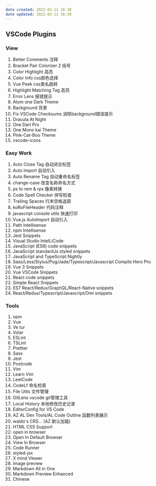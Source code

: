 ```yaml
---
date created: 2022-03-11 16:38
date updated: 2022-03-11 16:39
---
```


## VSCode Plugins

### View

1. Better Comments 注释
2. Bracket Pair Colorizer 2 括号
3. Color Highlight 高亮
4. Color Info css颜色选择
5. Vue Peek css类名跳转
6. Highlight Matching Tag 高亮
7. Error Lens 报错提示
8. Atom one Dark Theme
9. Background 背景
10. Fix VSCode Checksums 消除background错误提示
11. Dracula At Night
12. One Dart Pro
13. One Mono kai Theme
14. Pink-Cat-Boo Theme
15. vscode-icons

### Easy Work

1. Auto Close Tag 自动闭合标签
2. Auto Import 自动引入
3. Auto Rename Tag 自动重命名标签
4. change-case 改变名称命名方式
5. px to rem & rpx 像素转换
6. Code Spell Checker 拼写检查
7. Trailing Spaces 行末空格追踪
8. koRoFileHeader 代码注释
9. javascript console utils 快速打印
10. Vue.js AutoImport 自动引入
11. Path Intellisense
12. npm Intellisense
13. Jest Snippets
14. Visual Studio IntelLiCode
15. JavaScript (ES6) code snippets
16. JavaScript standardJs styled snippets
17. JavaScript and TypeScript Nightly
18. Sass/Less/Stylus/Pug/Jade/Typescript/Javascript Compile Hero Pro
19. Vue 3 Snippets
20. Vue VSCode Snippets
21. React code snippets
22. Simple React Snippets
23. ES7 React/Redux/GraphQL/React-Native snippets
24. React/Redux/Typescript/Javascript/Omi snippets

### Tools

1. npm
2. Vue
3. Ve tur
4. Volar
5. ESLint
6. TSLint
7. Prettier
8. Sass
9. Jest
10. Postcode
11. Vim
12. Learn Vim
13. LeetCode
14. CodeLf 命名检索
15. File Utils 文件管理
16. GitLens vscode git管理工具
17. Local History 本地修改历史记录
18. EditorConfig for VS Code
19. AZ AL Dev Tools/AL Code Outline 函数列表展示
20. waldo's CRS... (AZ 默认加载)
21. HTML CSS Support
22. open in browser
23. Open In Default Browser
24. View In Browser
25. Code Runner
26. styled-jsx
27. X mind Viewer
28. Image preview
29. Markdown All in One
30. Markdown Preview Enhanced
31. Chinese
